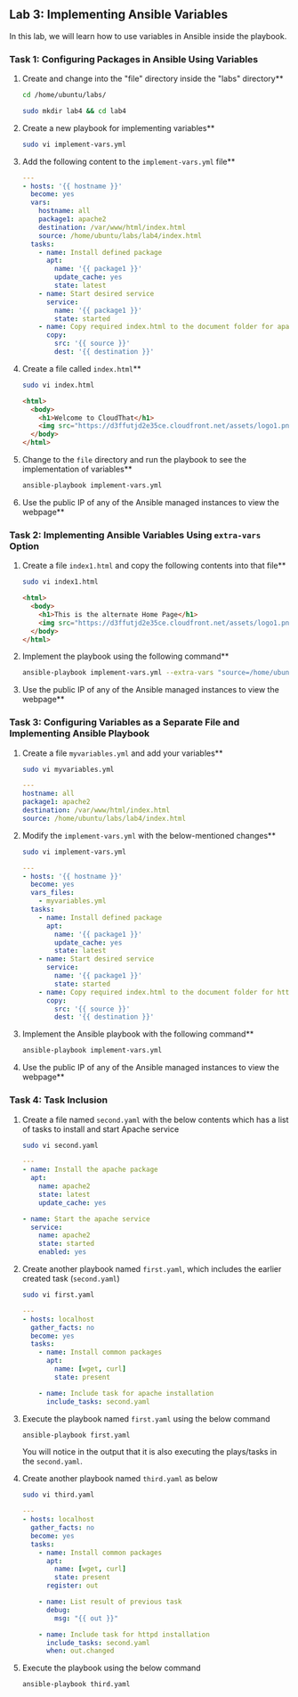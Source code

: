## Lab 3: Implementing Ansible Variables

In this lab, we will learn how to use variables in Ansible inside the playbook.

### Task 1: Configuring Packages in Ansible Using Variables

1. Create and change into the "file" directory inside the "labs" directory**

    ```sh
    cd /home/ubuntu/labs/
    ```
    ```sh
    sudo mkdir lab4 && cd lab4
    ```
   
2. Create a new playbook for implementing variables**

    ```sh
    sudo vi implement-vars.yml
    ```

3. Add the following content to the `implement-vars.yml` file**

    ```yaml
    ---
    - hosts: '{{ hostname }}'
      become: yes
      vars:
        hostname: all
        package1: apache2
        destination: /var/www/html/index.html
        source: /home/ubuntu/labs/lab4/index.html
      tasks:
        - name: Install defined package
          apt:
            name: '{{ package1 }}'
            update_cache: yes
            state: latest
        - name: Start desired service
          service:
            name: '{{ package1 }}'
            state: started
        - name: Copy required index.html to the document folder for apache2
          copy:
            src: '{{ source }}'
            dest: '{{ destination }}'
    ```

4. Create a file called `index.html`**

    ```sh
    sudo vi index.html
    ```
    ```html
    <html>
      <body>
        <h1>Welcome to CloudThat</h1>
        <img src="https://d3ffutjd2e35ce.cloudfront.net/assets/logo1.png">
      </body>
    </html>
    ```

5. Change to the `file` directory and run the playbook to see the implementation of variables**

    ```sh
    ansible-playbook implement-vars.yml
    ```

6. Use the public IP of any of the Ansible managed instances to view the webpage**


### Task 2: Implementing Ansible Variables Using `extra-vars` Option

1. Create a file `index1.html` and copy the following contents into that file**

    ```sh
    sudo vi index1.html
    ```

    ```html
    <html>
      <body>
        <h1>This is the alternate Home Page</h1>
        <img src="https://d3ffutjd2e35ce.cloudfront.net/assets/logo1.png">
      </body>
    </html>
    ```

2. Implement the playbook using the following command**

    ```sh
    ansible-playbook implement-vars.yml --extra-vars "source=/home/ubuntu/labs/lab4/index1.html"
    ```

3. Use the public IP of any of the Ansible managed instances to view the webpage**


### Task 3: Configuring Variables as a Separate File and Implementing Ansible Playbook

1. Create a file `myvariables.yml` and add your variables**

    ```sh
    sudo vi myvariables.yml
    ```

    ```yaml
    ---
    hostname: all
    package1: apache2
    destination: /var/www/html/index.html
    source: /home/ubuntu/labs/lab4/index.html
    ```

2. Modify the `implement-vars.yml` with the below-mentioned changes**

    ```sh
    sudo vi implement-vars.yml
    ```

    ```yaml
    ---
    - hosts: '{{ hostname }}'
      become: yes
      vars_files:
        - myvariables.yml
      tasks:
        - name: Install defined package
          apt:
            name: '{{ package1 }}'
            update_cache: yes
            state: latest
        - name: Start desired service
          service:
            name: '{{ package1 }}'
            state: started
        - name: Copy required index.html to the document folder for httpd
          copy:
            src: '{{ source }}'
            dest: '{{ destination }}'
    ```

3. Implement the Ansible playbook with the following command**

    ```sh
    ansible-playbook implement-vars.yml
    ```

4. Use the public IP of any of the Ansible managed instances to view the webpage**


### Task 4: Task Inclusion

1. Create a file named `second.yaml` with the below contents which has a list of tasks to install and start Apache service

    ```sh
    sudo vi second.yaml
    ```

    ```yaml
    ---
    - name: Install the apache package
      apt:
        name: apache2
        state: latest
        update_cache: yes

    - name: Start the apache service
      service:
        name: apache2
        state: started
        enabled: yes
    ```

2. Create another playbook named `first.yaml`, which includes the earlier created task (`second.yaml`)

    ```sh
    sudo vi first.yaml
    ```

    ```yaml
    ---
    - hosts: localhost
      gather_facts: no
      become: yes
      tasks:
        - name: Install common packages
          apt:
            name: [wget, curl]
            state: present

        - name: Include task for apache installation
          include_tasks: second.yaml
    ```

3. Execute the playbook named `first.yaml` using the below command

    ```sh
    ansible-playbook first.yaml
    ```

    You will notice in the output that it is also executing the plays/tasks in the `second.yaml`.

4. Create another playbook named `third.yaml` as below

    ```sh
    sudo vi third.yaml
    ```

    ```yaml
    ---
    - hosts: localhost
      gather_facts: no
      become: yes
      tasks:
        - name: Install common packages
          apt:
            name: [wget, curl]
            state: present
          register: out
    
        - name: List result of previous task
          debug:
            msg: "{{ out }}"
    
        - name: Include task for httpd installation
          include_tasks: second.yaml
          when: out.changed
    ```

5. Execute the playbook using the below command

    ```sh
    ansible-playbook third.yaml
    ```

